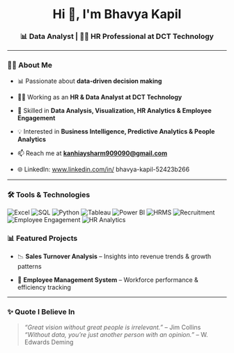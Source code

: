 <h1 align="center">Hi 👋, I'm Bhavya Kapil</h1>
<h3 align="center">📊 Data Analyst | 👩‍💼 HR Professional at DCT Technology</h3>
 
---
 
### 👨‍💻 About Me

- 📊 Passionate about **data-driven decision making**  

- 👩‍💼 Working as an **HR & Data Analyst at DCT Technology**  

- 🌱 Skilled in **Data Analysis, Visualization, HR Analytics & Employee Engagement**  

- 💡 Interested in **Business Intelligence, Predictive Analytics & People Analytics**  

- 📫 Reach me at **kanhiaysharm909090@gmail.com**  

- 🌐 LinkedIn: www.linkedin.com/in/
bhavya-kapil-52423b266

 
---
 
### 🛠️ Tools & Technologies
<p align="left">
<img src="https://img.shields.io/badge/MS Excel-217346?style=for-the-badge&logo=microsoft-excel&logoColor=white" alt="Excel" />
<img src="https://img.shields.io/badge/SQL-003B57?style=for-the-badge&logo=sqlite&logoColor=white" alt="SQL" />
<img src="https://img.shields.io/badge/Python-3776AB?style=for-the-badge&logo=python&logoColor=white" alt="Python" />

<img src="https://img.shields.io/badge/Tableau-E97627?style=for-the-badge&logo=tableau&logoColor=white" alt="Tableau" />
<img src="https://img.shields.io/badge/Power BI-F2C811?style=for-the-badge&logo=powerbi&logoColor=black" alt="Power BI" />

<img src="https://img.shields.io/badge/HRMS-4B0082?style=for-the-badge&logo=workplace&logoColor=white" alt="HRMS" />
<img src="https://img.shields.io/badge/Recruitment-FF5733?style=for-the-badge&logo=linkedin&logoColor=white" alt="Recruitment" />
<img src="https://img.shields.io/badge/Employee Engagement-1E90FF?style=for-the-badge&logo=teamviewer&logoColor=white" alt="Employee Engagement" />
<img src="https://img.shields.io/badge/HR Analytics-FFD700?style=for-the-badge&logo=tableau&logoColor=black" alt="HR Analytics" />
</p>
 




### 📊 Featured Projects  

- 📉 **Sales Turnover Analysis** – Insights into revenue trends & growth patterns  

- 👥 **Employee Management System** – Workforce performance & efficiency tracking  

 
---
 
### ✨ Quote I Believe In
> *“Great vision without great people is irrelevant.”* – Jim Collins  
> *“Without data, you’re just another person with an opinion.”* – W. Edwards Deming

 
